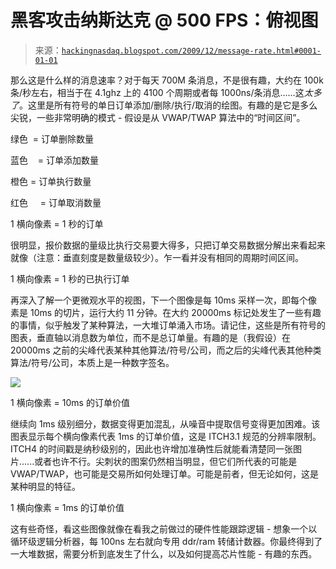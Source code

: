<!--yml

category: 未分类

date: 2024-05-13 00:09:45

-->

# 黑客攻击纳斯达克 @ 500 FPS：俯视图

> 来源：[`hackingnasdaq.blogspot.com/2009/12/message-rate.html#0001-01-01`](http://hackingnasdaq.blogspot.com/2009/12/message-rate.html#0001-01-01)

那么这是什么样的消息速率？对于每天 700M 条消息，不是很有趣，大约在 100k 条/秒左右，相当于在 4.1ghz 上的 4100 个周期或者每 1000ns/条消息......这*太多了*。这里是所有符号的单日订单添加/删除/执行/取消的绘图。有趣的是它是多么尖锐，一些非常明确的模式 - 假设是从 VWAP/TWAP 算法中的“时间区间”。

绿色  = 订单删除数量

蓝色    = 订单添加数量

橙色 = 订单执行数量

红色     = 订单取消数量

1 横向像素 = 1 秒的订单

很明显，报价数据的量级比执行交易要大得多，只把订单交易数据分解出来看起来就像（注意：垂直刻度是数量级较少）。乍一看并没有相同的周期时间区间。

1 横向像素 = 1 秒的已执行订单

再深入了解一个更微观水平的视图，下一个图像是每 10ms 采样一次，即每个像素是 10ms 的切片，运行大约 11 分钟。在大约 20000ms 标记处发生了一些有趣的事情，似乎触发了某种算法，一大堆订单涌入市场。请记住，这些是所有符号的图表，垂直轴以消息数为单位，而不是总订单量。有趣的是（我假设）在 20000ms 之前的尖峰代表某种其他算法/符号/公司，而之后的尖峰代表其他种类算法/符号/公司，本质上是一种数字签名。

![](https://blogger.googleusercontent.com/img/b/R29vZ2xl/AVvXsEgBqynBUfafjnXBRQLk57jgMvFJGa7sd2Wozkv4k08_YLfvh6zeAHBfvgZ1YKXw-AZ09LDuQetHrn7Uz8htdqtY4NYP2RSEcnN-Oo_L2fCO4NVYeoHY4k9v4sv-JV4XoWkFC5wln1ZHmg/s1600-h/stack_10ms.png)

1 横向像素 = 10ms 的订单价值

继续向 1ms 级别细分，数据变得更加混乱，从噪音中提取信号变得更加困难。该图表显示每个横向像素代表 1ms 的订单价值，这是 ITCH3.1 规范的分辨率限制。ITCH4 的时间戳是纳秒级别的，因此也许增加准确性后就能看清楚同一张图片......或者也许不行。尖刺状的图案仍然相当明显，但它们所代表的可能是 VWAP/TWAP，也可能是交易所如何处理订单。可能是前者，但无论如何，这是某种明显的特征。

1 横向像素 = 1ms 的订单价值

这有些奇怪，看这些图像就像在看我之前做过的硬件性能跟踪逻辑 - 想象一个以循环级逻辑分析器，每 100ns 左右就向专用 ddr/ram 转储计数器。你最终得到了一大堆数据，需要分析到底发生了什么，以及如何提高芯片性能 - 有趣的东西。

